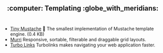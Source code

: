 <h2 align="center">
 :computer: Templating :globe_with_meridians:<br><br>
</h2>

- [Tiny Mustache](https://github.com/aishikaty/tiny-mustache) :speak_no_evil: The smallest implementation of Mustache template engine. (0.4 KB)
- [Murri](https://github.com/haltu/muuri) Responsive, sortable, filterable and draggable grid layouts.
- [Turbo Links](https://github.com/turbolinks/turbolinks) Turbolinks makes navigating your web application faster.
